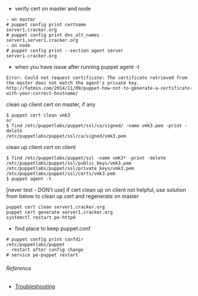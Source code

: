 * verify cert on master and node
```
- on master
# puppet config print certname
server1.cracker.org
# puppet config print dns_alt_names
server1,server1.cracker.org
- on node
# puppet config print --section agent server
server1.cracker.org
```
* when you have issue after running puppet agent -t
```
Error: Could not request certificate: The certificate retrieved from the master does not match the agent's private key.
http://fatmin.com/2014/11/09/puppet-how-not-to-generate-a-certificate-with-your-correct-hostname/
```
clean up client cert on master, if any
```
$ puppet cert clean vmk3
or
$ find /etc/puppetlabs/puppet/ssl/ca/signed/ -name vmk3.pem -print -delete
/etc/puppetlabs/puppet/ssl/ca/signed/vmk3.pem
```
clean up client cert on client
```
$ find /etc/puppetlabs/puppet/ssl -name vmk3* -print -delete
/etc/puppetlabs/puppet/ssl/public_keys/vmk3.pem
/etc/puppetlabs/puppet/ssl/private_keys/vmk3.pem
/etc/puppetlabs/puppet/ssl/certs/vmk3.pem
$ puppet agent -t
```
[never test - DON't use] if cert clean up on client not helpful, use solution from below to clean up cert and regenerate on master
```
puppet cert clean server1.cracker.org
puppet cert generate server1.cracker.org
systemctl restart pe-httpd
```
* find place to keep puppet.conf 
```
# puppet config print confdir
/etc/puppetlabs/puppet
- restart after config change
# service pe-puppet restart
```
###### Reference
   * [Troubleshooting](https://docs.puppetlabs.com/guides/troubleshooting.html)
